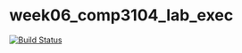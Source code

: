 # week06_comp3104_lab_exec
[![Build Status](https://travis-ci.com/sureyaF/week05_comp3104_lab_exec.svg?branch=master)](https://travis-ci.com/sureyaF/week05_comp3104_lab_exec)